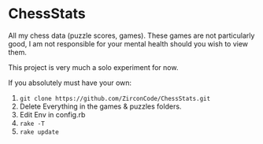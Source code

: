 ChessStats
==========

All my chess data (puzzle scores, games). These games are not particularly good, I am not responsible for your mental health should you wish to view them.

This project is very much a solo experiment for now.

If you absolutely must have your own:

 1. `git clone https://github.com/ZirconCode/ChessStats.git`
 2. Delete Everything in the games & puzzles folders.
 3. Edit Env in config.rb
 4. `rake -T `
 5. `rake update`

    
